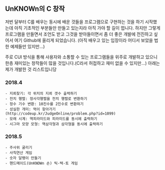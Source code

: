 ## UnKNOWn의 C 창작 

저번 달부터 C를 배우는 동시에 배운 것들을 프로그램으로 구현하는 것을 하기 시작했는데 아직 기초적인 부분들만 만들고 있는지라 아직 가야 할 길이 멉니다. 하지만 그렇게 프로그램을 만들면서 조언도 받고 그것을 받아들이면서 좀 더 좋은 개발에 전진하고 싶어서 여기 Github에 올리게 되었습니다. (아직 배우고 있는 입장이라 어디서 보았을 법한 예제들만 있지만...)

주로 CUI 방식을 통해 사용자와 소통할 수 있는 프로그램들을 위주로 개발하고 있으니 한층 재미있는 창작들이 많을 것입니다.(C라서 허접하고 재미 없을 수 있지만...) 아래는 제가 개발한 것 리스트입니당

### 2018.4

```
- 지뢰찾기: 각 위치의 지뢰 갯수 출력하기
- 전치 행렬: 정사각행렬을 전치 행렬로 변환하기
- 정수 기수 변환: 10진수를 2진수로 변환하기
- 성실한 개미: 먹이 찾아가기
(http://codeup.kr/JudgeOnline/problem.php?id=1099)
- 모래 시계: 역피라미드와 피라미드를 동시에 출력하기
- 시그마 모양 모형: 역삼각형과 삼각형을 동시에 출력하기
```
### 2018.5
```
- 주사위 굴리기
- 사칙연산 게임
- 숫자 달팽이 만들기
- 핸드메이드(UnKNOWn 손) 틱-텍-토 게임
```
